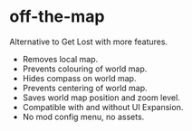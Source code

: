 # off-the-map
Alternative to Get Lost with more features.

 - Removes local map.
 - Prevents colouring of world map.
 - Hides compass on world map.
 - Prevents centering of world map.
 - Saves world map position and zoom level.
 - Compatible with and without UI Expansion.
 - No mod config menu, no assets.
